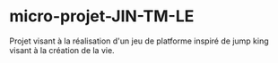 # micro-projet-JIN-TM-LE
Projet visant à la réalisation d'un jeu de platforme inspiré de jump king visant à la création de la vie.
